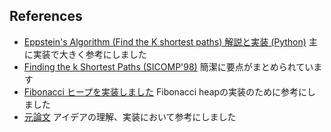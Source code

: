 ## References

+ [Eppstein's Algorithm (Find the K shortest paths) 解説と実装 (Python)](https://qiita.com/nariaki3551/items/0ab83541814f98eab322)
  主に実装で大きく参考にしました
+ [Finding the k Shortest Paths (SICOMP'98)](http://iwiwi.hatenadiary.jp/entry/2013/12/26/001253)
  簡潔に要点がまとめられています
+ [Fibonacci ヒープを実装しました](https://rsk0315.hatenablog.com/entry/2019/10/29/151823)
  Fibonacci heapの実装のために参考にしました
+ [元論文](https://www.ics.uci.edu/~eppstein/pubs/Epp-SJC-98.pdf)
  アイデアの理解、実装において参考にしました